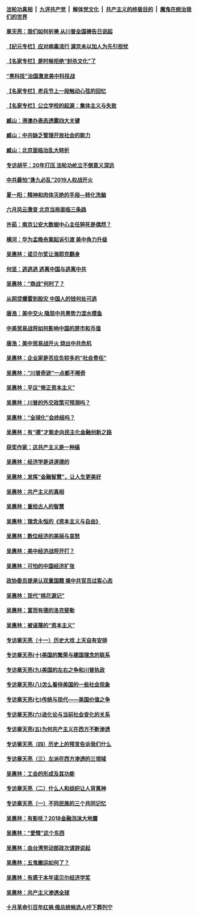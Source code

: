 

####  [法轮功真相](../../../../basic/blob/master/README.md?t=06140401) &nbsp;|&nbsp; [九评共产党](../../../../9ping.md/blob/master/README.md?t=06140401) &nbsp;|&nbsp; [解体党文化](../../../../jtdwh.md/blob/master/README.md?t=06140401)  &nbsp;|&nbsp; [共产主义的终极目的](../../../../gczydzjmd.md/blob/master/README.md?t=06140401) &nbsp;|&nbsp; [魔鬼在统治我们的世界](../../../../mgztzwmdsj.md/blob/master/README.md?t=06140401) 

#### [章天亮：我们如何祈祷 从川普全国祷告日说起](../pages/nsc423/n11944627.md?t=06140401) 

#### [【纪元专栏】应对病毒流行 渥京未以加人为先引担忧](../pages/nsc423/n11875714.md?t=06140401) 

#### [【名家专栏】是时候拒绝“封杀文化”了](../pages/nsc423/n11814093.md?t=06140401) 

#### [“黑科技”治国激发美中科技战](../pages/nsc423/n11638056.md?t=06140401) 

#### [【名家专栏】老兵节上一段触动心弦的回忆](../pages/nsc423/n11646016.md?t=06140401) 

#### [【名家专栏】公立学校的起源：集体主义与失败](../pages/nsc423/n11601833.md?t=06140401) 

#### [臧山：港澳办表态透露四大关键](../pages/nsc423/n11421628.md?t=06140401) 

#### [臧山：中共缺乏管理开放社会的能力](../pages/nsc423/n11407457.md?t=06140401) 

#### [臧山：北京面临治乱大转折](../pages/nsc423/n11406895.md?t=06140401) 

#### [专访胡平：20年打压 法轮功屹立不倒意义深远](../pages/nsc423/n11398800.md?t=06140401) 

#### [中共最怕“逢九必乱”2019人权战开火](../pages/nsc423/n11385248.md?t=06140401) 

#### [夏一阳：精神和肉体灭绝的手段—转化洗脑](../pages/nsc423/n11368250.md?t=06140401) 

#### [六月风云激变 北京当局面临三条路](../pages/nsc423/n11313668.md?t=06140401) 

#### [许茹：南京公安大数据中心主任猝死是偶然？](../pages/nsc423/n11064744.md?t=06140401) 

#### [横河：华为孟晚舟案起诉引渡 美中角力升级](../pages/nsc423/n11027230.md?t=06140401) 

#### [吴惠林：诺贝尔奖让海耶克翻身](../pages/nsc423/n10890049.md?t=06140401) 

#### [何坚：逃逃逃 逃离中国与逃离中共](../pages/nsc423/n10592891.md?t=06140401) 

#### [吴惠林：“商战”何时了？](../pages/nsc423/n10573558.md?t=06140401) 

#### [从网贷爆雷到股灾 中国人的钱何处可逃](../pages/nsc423/n10572800.md?t=06140401) 

#### [唐浩：美中交火 隐现中共黑势力混水摸鱼](../pages/nsc423/n10544040.md?t=06140401) 

#### [中美贸易战将如何影响中国的房市和币值](../pages/nsc423/n10543697.md?t=06140401) 

#### [唐浩：美中贸易战开火 烧出中共危机](../pages/nsc423/n10540126.md?t=06140401) 

#### [吴惠林：企业家是否应负较多的“社会责任”](../pages/nsc423/n10535022.md?t=06140401) 

#### [吴惠林：“川普奇迹”一点都不稀奇](../pages/nsc423/n10512808.md?t=06140401) 

#### [吴惠林：平议“修正资本主义”](../pages/nsc423/n10495724.md?t=06140401) 

#### [吴惠林：川普的外交政策可预测吗？](../pages/nsc423/n10462387.md?t=06140401) 

#### [吴惠林：“全球化”会终结吗？](../pages/nsc423/n10452838.md?t=06140401) 

#### [吴惠林：有“德”才能走向民主化金融创新之路](../pages/nsc423/n10432292.md?t=06140401) 

#### [获奖作家：这共产主义是一种癌](../pages/nsc423/n10431541.md?t=06140401) 

#### [吴惠林：经济学是讲道德的](../pages/nsc423/n10398014.md?t=06140401) 

#### [吴惠林：发挥“金融智慧”，让人生更美好](../pages/nsc423/n10375019.md?t=06140401) 

#### [吴惠林：共产主义的真相](../pages/nsc423/n10351394.md?t=06140401) 

#### [吴惠林：重拾古人的智慧](../pages/nsc423/n10337691.md?t=06140401) 

#### [吴惠林：理念永恒的《资本主义与自由》](../pages/nsc423/n10316274.md?t=06140401) 

#### [吴惠林：数位经济的美丽与哀愁](../pages/nsc423/n10292946.md?t=06140401) 

#### [吴惠林：美中经济战将开打？](../pages/nsc423/n10258825.md?t=06140401) 

#### [吴惠林：可怕的中国经济扩张](../pages/nsc423/n10219147.md?t=06140401) 

#### [政协委员提承认双重国籍 揭中共官员过客心态](../pages/nsc423/n10208809.md?t=06140401) 

#### [吴惠林：现代“桃花源记”](../pages/nsc423/n10185234.md?t=06140401) 

#### [吴惠林：富而有德的洛克斐勒](../pages/nsc423/n10142264.md?t=06140401) 

#### [吴惠林：被诬蔑的“资本主义”](../pages/nsc423/n10124816.md?t=06140401) 

#### [专访章天亮（十一）历史大戏 上天自有安排](../pages/nsc423/n10094905.md?t=06140401) 

#### [专访章天亮(十)美国的繁荣与建国理念的联系](../pages/nsc423/n10094899.md?t=06140401) 

#### [专访章天亮(九)美国的左右之争和川普执政](../pages/nsc423/n10094889.md?t=06140401) 

#### [专访章天亮(八)怎么看待美国的一些社会现象](../pages/nsc423/n10094857.md?t=06140401) 

#### [专访章天亮(七)传统与现代——美国价值之争](../pages/nsc423/n10093140.md?t=06140401) 

#### [专访章天亮(六)进化论与当前社会变化的关系](../pages/nsc423/n10092036.md?t=06140401) 

#### [专访章天亮(五)为何共产主义在西方不断渗透](../pages/nsc423/n10083620.md?t=06140401) 

#### [专访章天亮（四）历史上的预言告诉我们什么](../pages/nsc423/n10083606.md?t=06140401) 

#### [专访章天亮（三）左派在西方渗透的三领域](../pages/nsc423/n10081115.md?t=06140401) 

#### [吴惠林：工会的形成及其功能](../pages/nsc423/n10080633.md?t=06140401) 

#### [专访章天亮（二）什么人和组织让人背离神](../pages/nsc423/n10076637.md?t=06140401) 

#### [专访章天亮（一）不同民族的三个共同记忆](../pages/nsc423/n10074188.md?t=06140401) 

#### [吴惠林：有影呒？2018金融泡沫大地震](../pages/nsc423/n10040534.md?t=06140401) 

#### [吴惠林：“爱情”这个东西](../pages/nsc423/n10019423.md?t=06140401) 

#### [吴惠林：由台湾劳动部政次请辞说起](../pages/nsc423/n9979679.md?t=06140401) 

#### [吴惠林：五鬼搬运如何了？](../pages/nsc423/n9925338.md?t=06140401) 

#### [吴惠林：有感于本年诺贝尔经济学奖](../pages/nsc423/n9871883.md?t=06140401) 

#### [吴惠林：共产主义渗透全球](../pages/nsc423/n9812748.md?t=06140401) 

#### [十月革命引百年红祸 俄总统候选人吁下葬列宁](../pages/nsc423/n9810182.md?t=06140401) 

